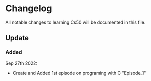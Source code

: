 # Changelog
All notable changes to learning Cs50 will be documented in this file.

## Update
### Added
Sep 27th 2022: 
* Create and Added 1st episode on programing with C "Episode_1"